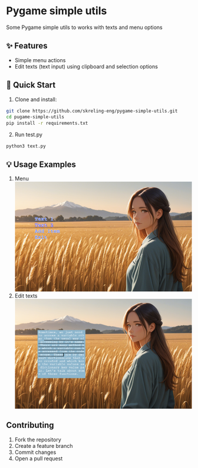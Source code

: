 # Pygame simple utils

Some Pygame simple utils to works with texts and menu options

## ✨ Features

- Simple menu actions
- Edit texts (text input) using clipboard and selection options

## 🚀 Quick Start

1. Clone and install:
```bash
git clone https://github.com/skreling-eng/pygame-simple-utils.git
cd pugame-simple-utils
pip install -r requirements.txt
```

2. Run test.py
```
python3 text.py
```

## 💡 Usage Examples

1. Menu
   ![image](https://github.com/skreling-eng/pygame-simple-utils/blob/main/example.png?raw=true)
2. Edit texts
   ![image](https://github.com/skreling-eng/pygame-simple-utils/blob/main/example2.png?raw=true)
    

## Contributing
1. Fork the repository
2. Create a feature branch
3. Commit changes
4. Open a pull request
